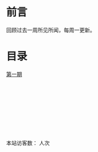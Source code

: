 # 前言

回顾过去一周所见所闻，每周一更新。

# 目录

[第一期](/周刊/第一期.md)

</br>
</br>
</br>
</br>
</br>
</br>
</br>
</br>







本站访客数：<span id="busuanzi_value_site_uv"></span> 人次
